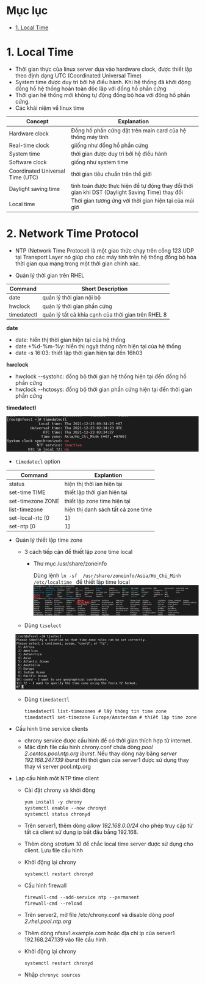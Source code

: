 # Mục lục 
- [1. Local Time](#1)













<a name ='1'></a>
# 1. Local Time
- Thời gian thực của linux server dựa vào hardware clock, được thiết lập theo định dạng UTC (Coordinated Universal Time)
- System time được duy trì bởi hệ điều hành. Khi hệ thống đã khởi động đồng hồ hệ thống hoàn toàn độc lâp với đồng hồ phần cứng 
- Thời gian hệ thống mới không tự động đồng bộ hóa với đồng hồ phần cứng.
- Các khái niệm vể linux time 

Concept|Explanation
---|---
Hardware clock| Đồng hồ phần cứng đặt trên main card của hệ thống máy tính  
Real-time clock|giiống như đồng hồ phần cứng 
System time| thời gian được duy trì bởi hệ điều hành 
Software clock| giống như system time 
Coordinated Universal Time (UTC)| thời gian tiêu chuẩn trên thế giới 
Daylight saving time| tính toán được thực hiện để tự động thay đổi thời gian khi DST (Daylight Saving Time) thay đổi 
Local time| Thời gian tương ứng với thời gian hiện tại của múi giờ

<a name ='2'></a>
# 2. Network Time Protocol  

- NTP (Network Time Protocol) là một giao thức chạy trên cổng 123 UDP tại Transport Layer nó giúp cho các máy tính trên hệ thống đồng bộ hóa thời gian qua mạng trong một thời gian chính xác.

- Quản lý thời gian trên RHEL

Command | Short Description
---|---
date | quản lý thời gian nội bộ 
hwclock | quản lý thời gian phần cứng
timedatectl | quản lý tất cả khía cạnh của thời gian trên RHEL 8 

**date**

- date: hiển thị thời gian hiện tại của hệ thống 
- date +%d-%m-%y: hiển thị ngyà tháng năm hiện tại của hệ thống 
- date -s 16:03: thiết lập thời gian hiện tại đến 16h03

**hwclock**

- hwclock --systohc: đồng bộ thời gian hệ thống hiện tại đến đồng hồ phần cứng 
- hwclock --hctosys: đồng bộ thời gian phần cứng hiện tại đến thời gian phần cứng 

**timedatectl**

  ![image](image/chap25/Screenshot_1.png)

- `timedatecl` option

Command | Explantion 
---|---
status | hiện thị thời ian hiện tại 
set-time TIME | thiết lập thời gian hiện tại
set-timezone ZONE | thiết lập zone time hiện tại
list-timezone | hiện thị danh sách tất cả zone time
set-local-rtc [0|1] | khiểm soát RTC trong local time 
set-ntp [0|1] | kiểm soát ntp kích hoạt 

- Quản lý thiết lập time zone 
  - 3 cách tiếp cận để thiết lập zone time local  
    - Thư mục  /usr/share/zoneinfo 

        Dùng lệnh `ln -sf  /usr/share/zoneinfo/Asia/Ho_Chi_Minh /etc/localtime ` để thiết lập time local 
  ![image](image/chap25/Screenshot_2.png)
  - Dùng `tzselect` 
 
  ![image](image/chap25/Screenshot_3.png)

  - Dùng `timedatectl`
  
        timedatectl list-timezones # lấy thông tin time zone 
        timedatectl set-timezone Europe/Amsterdam # thiết lập time zone  
- Cấu hình time service clients

  - chrony service được cấu hình để có thời gian thích hợp từ internet.
  - Mặc định file cấu hình chrony.conf chứa dòng *pool 2.centos.pool.ntp.org iburst*. Nếu thay dòng này bằng  *server 192.168.247.139 iburst* thì thời gian của server1 được sử dụng thay thay vì server pool.ntp.org

- Lap cấu hình môt NTP time client 
  - Cài đặt chrony và khởi động 
    
        yum install -y chrony
        systemctl enable --now chronyd
        systemctl status chronyd
        
  - Trên server1, thêm dòng *allow 192.168.0.0/24* cho phép truy cập từ tất cả client sử dụng ip bắt đầu bằng 192.168. 
  - Thêm dòng *stratum 10* để chắc local time server được sử dụng cho client. Lưu file cấu hình 
  - Khởi động lại chrony 

        systemctl restart chronyd
  - Cấu hình firewall 

        firewall-cmd --add-service ntp --permanent
        firewall-cmd --reload 
  - Trên server2, mở file /etc/chrony.conf và disable dòng *pool 2.rhel.pool.ntp.org*
  - Thêm dòng nfssv1.example.com hoặc địa chỉ ip của server1 192.168.247.139 vào file cấu hình.
  - Khởi động lại chrony  
    
        systemctl restart chronyd
  - Nhập `chronyc sources` 



